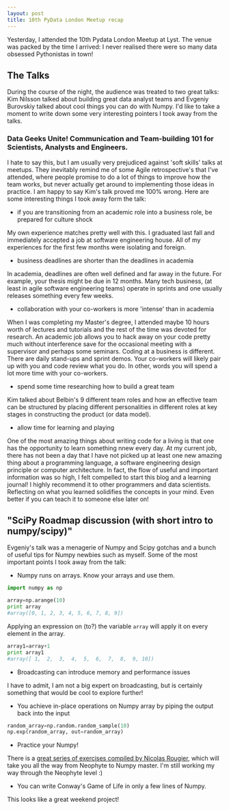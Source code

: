 ```yaml
---
layout: post
title: 10th PyData London Meetup recap
---
```


Yesterday, I attended the 10th Pydata London Meetup at Lyst. 
The venue was packed by the time I arrived: I never realised there
were so many data obsessed Pythonistas in town! 

## The Talks

During the course of the night, the audience was treated to two great talks:
Kim Nilsson talked about building great data analyst teams and Evgeniy Burovskiy
talked about cool things you can do with Numpy. I'd like to take a moment to write
down some very interesting pointers I took away from the talks. 

### Data Geeks Unite! Communication and Team-building 101 for Scientists, Analysts and Engineers.

I hate to say this, but I am usually very prejudiced against 'soft skills' talks at meetups.
They inevitably remind me of some Agile retrospective's that I've attended, where people
promise to do a lot of things to improve how the team works, but never actually get around
to implementing those ideas in practice. I am happy to say Kim's talk proved me 100% wrong. 
Here are some interesting things I took away form the talk:

* if you are transitioning from an academic role into a business role, be prepared for culture shock

My own experience matches pretty well with this. I graduated last fall and immediately accepted a job
at software engineering house. All of my experiences for the first few months were isolating and foreign.

* business deadlines are shorter than the deadlines in academia

In academia, deadlines are often well defined and far away in the future. For example, your thesis might be 
due in 12 months. Many tech business, (at least in agile software engineering teams) operate in sprints and 
one usually releases something every few weeks. 

* collaboration with your co-workers is more 'intense' than in academia

When I was completing my Master's degree, I attended maybe 10 hours worth of lectures and tutorials and 
the rest of the time was devoted for research. An academic job allows you to hack away on your code
pretty much without interference save for the occasional meeting with a supervisor and perhaps some seminars.
Coding at a business is different. There are daily stand-ups and sprint demos. Your co-workers will likely
pair up with you and code review what you do. In other, words you will spend a lot more time with your co-workers. 

* spend some time researching how to build a great team

Kim talked about Belbin's 9 different team roles and how an effective team can be structured
by placing different personalities in different roles at key stages in constructing
the product (or data model). 

* allow time for learning and playing

One of the most amazing things about writing code for a living is that one has the opportunity to learn
something nnew every day. At my current job, there has not been a day that I have not picked up
at least one new amazing thing about a programming language, a software engineering design principle
or computer architecture. In fact, the flow of useful and important information was so high, I felt
compelled to start this blog and a learning journal! I highly recommend it to other
programmers and data scientists. Reflecting on what you learned solidifies the concepts in your mind.
Even better if you can teach it to someone else later on!


## "SciPy Roadmap discussion (with short intro to numpy/scipy)"

Evgeniy's talk was a menagerie of Numpy and Scipy gotchas and a bunch of useful tips 
for Numpy newbies such as myself. Some of the most important points I took away from the talk:

* Numpy runs on arrays. Know your arrays and use them. 

```python
import numpy as np 

array=np.arange(10)
print array
#array([0, 1, 2, 3, 4, 5, 6, 7, 8, 9])
```
Applying an expression on (to?) the variable `array` will apply it
on every element in the array.

```python
array1=array+1
print array1
#array([ 1,  2,  3,  4,  5,  6,  7,  8,  9, 10])
```

* Broadcasting can introduce memory and performance issues 

I have to admit, I am not a big expert on broadcasting, but is certainly
something that would be cool to explore further!

* You achieve in-place operations on Numpy array by piping the output back into the input

```python
random_array=np.random.random_sample(10)
np.exp(random_array, out=random_array)
```


* Practice your Numpy! 

There is a [great series of exercises compiled by Nicolas Rougier](https://github.com/rougier/numpy-100), which will take you
all the way from Neophyte to Numpy master. I'm still working my way through
the Neophyte level :)

* You can write Conway's Game of Life in only a few lines of Numpy. 

This looks like a great weekend project!



